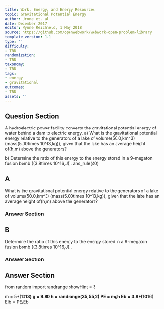```yaml
---
title: Work, Energy, and Energy Resources
topic: Gravitational Potential Energy
author: Urone et. al
date: December 2017
editor: Wynne Reichheld, 1 May 2018
source: https://github.com/openwebwork/webwork-open-problem-library
template_version: 1.1
type: ''
difficulty:
- TBD
randomization:
- TBD
taxonomy:
- TBD
tags:
- energy
- gravitational
outcomes:
- TBD
assets: ''
---
```


## Question Section 

A hydroelectric power facility converts the gravitational potential energy of water behind a dam to electric energy. 
a) What is the gravitational potential energy relative to the generators of a lake of volume(50.0,km^3) (mass(5.00times 10^13,kg)), given that the lake has an average height of(h,m) above the generators? 
 
b) Determine the ratio of this energy to the energy stored in a 9-megaton fusion bomb ((3.8times 10^16,J)).
ans_rule(40)

## A
What is the gravitational potential energy relative to the generators of a lake of volume(50.0,km^3) (mass(5.00times 10^13,kg)), given that the lake has an average height of(h,m) above the generators? 
### Answer Section
## B
Determine the ratio of this energy to the energy stored in a 9-megaton fusion bomb ((3.8times 10^16,J)).
### Answer Section


## Answer Section

from random import randrange
showHint = 3

m = 5*(10**13)
g = 9.80
h = randrange(35,55,2)
PE = m*g*h
Eb = 3.8*(10**16)
Elb = PE/Eb